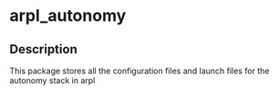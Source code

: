 # arpl_autonomy 
## Description
This package stores all the configuration files and launch files for the autonomy stack in arpl
